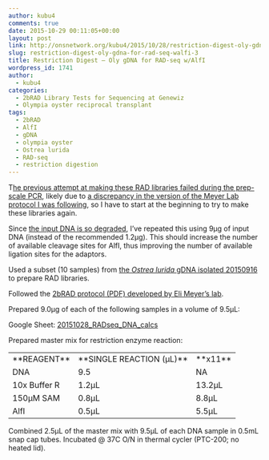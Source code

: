 ```yaml
---
author: kubu4
comments: true
date: 2015-10-29 00:11:05+00:00
layout: post
link: http://onsnetwork.org/kubu4/2015/10/28/restriction-digest-oly-gdna-for-rad-seq-walfi-3/
slug: restriction-digest-oly-gdna-for-rad-seq-walfi-3
title: Restriction Digest – Oly gDNA for RAD-seq w/AlfI
wordpress_id: 1741
author:
  - kubu4
categories:
  - 2bRAD Library Tests for Sequencing at Genewiz
  - Olympia oyster reciprocal transplant
tags:
  - 2bRAD
  - AlfI
  - gDNA
  - olympia oyster
  - Ostrea lurida
  - RAD-seq
  - restriction digestion
---
```


T[he previous attempt at making these RAD libraries failed during the prep-scale PCR](http://onsnetwork.org/kubu4/2015/10/13/pcr-oly-rad-seq-prep-scale-pcr/), likely due to [a discrepancy in the version of the Meyer Lab protocol I was following](http://onsnetwork.org/kubu4/2015/10/23/troubleshooting-oly-rad-seq/), so I have to start at the beginning to try to make these libraries again.

Since [the input DNA is so degraded](http://onsnetwork.org/kubu4/2015/09/17/agarose-gel-olympia-oyster-whole-body-gdna-integrity-check/), I’ve repeated this using 9μg of input DNA (instead of the recommended 1.2μg). This should increase the number of available cleavage sites for AlfI, thus improving the number of available ligation sites for the adaptors.

Used a subset (10 samples) from [the _Ostrea lurida_ gDNA isolated 20150916](http://onsnetwork.org/kubu4/2015/09/16/dna-isolation-olympia-oyster-whole-body/) to prepare RAD libraries.

Followed the [2bRAD protocol (PDF) developed by Eli Meyer’s lab](https://github.com/sr320/LabDocs/blob/master/protocols/External_Protocols/2bRAD_11Aug2015.pdf).

Prepared 9.0μg of each of the following samples in a volume of 9.5μL:

Google Sheet: [20151028_RADseq_DNA_calcs](https://docs.google.com/spreadsheets/d/15gSMJX-n6jIkR0kqaupCvhcKWmJI7KgfqJqb9rRT1wU/edit?usp=sharing)







Prepared master mix for restriction enzyme reaction:

<table >
<tbody >
<tr >

<td >**REAGENT**
</td>

<td >**SINGLE REACTION (μL)**
</td>

<td >**x11**
</td>
</tr>
<tr >

<td >DNA
</td>

<td >9.5
</td>

<td >NA
</td>
</tr>
<tr >

<td >10x Buffer R
</td>

<td >1.2μL
</td>

<td >13.2μL
</td>
</tr>
<tr >

<td >150μM SAM
</td>

<td >0.8μL
</td>

<td >8.8μL
</td>
</tr>
<tr >

<td >AlfI
</td>

<td >0.5μL
</td>

<td >5.5μL
</td>
</tr>
</tbody>
</table>



Combined 2.5μL of the master mix with 9.5μL of each DNA sample in 0.5mL snap cap tubes. Incubated @ 37C O/N in thermal cycler (PTC-200; no heated lid).

